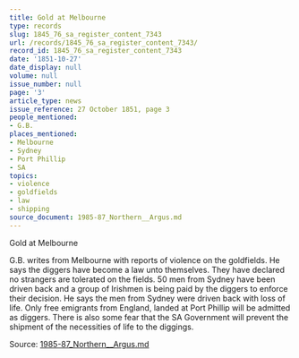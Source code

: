 ```yaml
---
title: Gold at Melbourne
type: records
slug: 1845_76_sa_register_content_7343
url: /records/1845_76_sa_register_content_7343/
record_id: 1845_76_sa_register_content_7343
date: '1851-10-27'
date_display: null
volume: null
issue_number: null
page: '3'
article_type: news
issue_reference: 27 October 1851, page 3
people_mentioned:
- G.B.
places_mentioned:
- Melbourne
- Sydney
- Port Phillip
- SA
topics:
- violence
- goldfields
- law
- shipping
source_document: 1985-87_Northern__Argus.md
---
```


Gold at Melbourne

G.B. writes from Melbourne with reports of violence on the goldfields.  He says the diggers have become a law unto themselves.  They have declared no strangers are tolerated on the fields.  50 men from Sydney have been driven back and a group of Irishmen is being paid by the diggers to enforce their decision.  He says the men from Sydney were driven back with loss of life.  Only free emigrants from England, landed at Port Phillip will be admitted as diggers.  There is also some fear that the SA Government will prevent the shipment of the necessities of life to the diggings.

Source: [1985-87_Northern__Argus.md](/downloads/markdown/1985-87_Northern__Argus.md)
